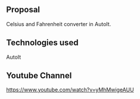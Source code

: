 
Proposal
-----------------------------------------------------------------------------------------
Celsius and Fahrenheit converter in AutoIt.

Technologies used
-----------------------------------------------------------------------------------------
AutoIt

Youtube Channel
-----------------------------------------------------------------------------------------
https://www.youtube.com/watch?v=yMhMwigeAUU
